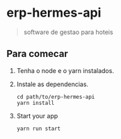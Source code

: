 # erp-hermes-api

> software de gestao para hoteis

## Para comecar

1. Tenha o node e o yarn instalados.
2. Instale as dependencias.

    ```
    cd path/to/erp-hermes-api
    yarn install
    ```

3. Start your app

    ```
    yarn run start
    ```